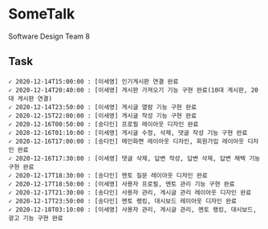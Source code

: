 # SomeTalk
Software Design Team 8

## Task
	✓ 2020-12-14T15:00:00 : [이세영] 인기게시판 연결 완료
	✓ 2020-12-14T20:40:00 : [이세영] 게시판 가져오기 기능 구현 완료(10대 게시판, 20대 게시판 연결)
	✓ 2020-12-14T23:50:00 : [이세영] 게시글 열람 기능 구현 완료
	✓ 2020-12-15T22:00:00 : [이세영] 게시글 작성 기능 구현 완료
	✓ 2020-12-16T00:50:00 : [송다인] 프로필 레이아웃 디자인 완료
	✓ 2020-12-16T01:10:00 : [이세영] 게시글 수정, 삭제, 댓글 작성 기능 구현 완료
	✓ 2020-12-16T17:00:00 : [송다인] 메인화면 레이아웃 디자인, 회원가입 레이아웃 디자인 완료
	✓ 2020-12-16T17:30:00 : [이세영] 댓글 삭제, 답변 작성, 답변 삭제, 답변 채택 기능 구현 완료
	✓ 2020-12-17T18:30:00 : [송다인] 멘토 질문 레이아웃 디자인 완료
	✓ 2020-12-17T18:50:00 : [이세영] 사용자 프로필, 멘토 관리 기능 구현 완료
	✓ 2020-12-17T21:30:00 : [송다인] 사용자 관리, 게시글 관리 레이아웃 디자인 완료
	✓ 2020-12-17T23:50:00 : [송다인] 멘토 랭킹, 대시보드 레이아웃 디자인 완료
	✓ 2020-12-18T03:10:00 : [이세영] 사용자 관리, 게시글 관리, 멘토 랭킹, 대시보드, 광고 기능 구현 완료

